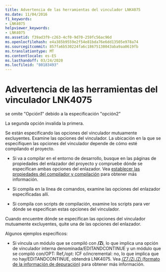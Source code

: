 ```yaml
---
title: Advertencia de las herramientas del vinculador LNK4075
ms.date: 11/04/2016
f1_keywords:
- LNK4075
helpviewer_keywords:
- LNK4075
ms.assetid: f39ad3f9-c263-4cf0-9d70-259fc56ac96d
ms.openlocfilehash: e4a385b9559e2f54e81bda76e6dd13505e978a74
ms.sourcegitcommit: 857fa6b530224fa6c18675138043aba9aa0619fb
ms.translationtype: MT
ms.contentlocale: es-ES
ms.lasthandoff: 03/24/2020
ms.locfileid: "80183493"
---
```

# <a name="linker-tools-warning-lnk4075"></a>Advertencia de las herramientas del vinculador LNK4075

se omite "Opción1" debido a la especificación "opción2"

La segunda opción invalida la primera.

Se están especificando las opciones del vinculador mutuamente excluyentes.  Examine las opciones del vinculador.  La ubicación en la que se especifiquen las opciones del vinculador depende de cómo esté compilando el proyecto.

- Si va a compilar en el entorno de desarrollo, busque en las páginas de propiedades del enlazador del proyecto y compruebe dónde se especifican ambas opciones del enlazador.  Vea [establecer las propiedades del compilador y compilación](../../build/working-with-project-properties.md) para obtener más información.

- Si compila en la línea de comandos, examine las opciones del enlazador especificadas allí.

- Si compila con scripts de compilación, examine los scripts para ver dónde se especifican estas opciones del vinculador.

Cuando encuentre dónde se especifican las opciones del vinculador mutuamente excluyentes, quite una de las opciones del enlazador.

Algunos ejemplos específicos:

- Si vincula un módulo que se compiló con **/Zi**, lo que implica una opción de vinculador interna denominada/EDITANDCONTINUE y un módulo que se compiló con/OPT: Ref,/opt: ICF o/incremental: no, lo que implica que no hay/EDITANDCONTINUE, obtendrá LNK4075.  Vea [/Z7,/Zi,/Zi (formato de la información de depuración)](../../build/reference/z7-zi-zi-debug-information-format.md) para obtener más información.
